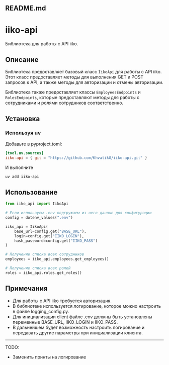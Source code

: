 ## README.md

# iiko-api

Библиотека для работы с API iiko.

## Описание

Библиотека предоставляет базовый класс `IikoApi` для работы с API iiko. 
Этот класс предоставляет методы для выполнения GET и POST запросов к API, 
а также методы для авторизации и отмены авторизации.

Библиотека также предоставляет классы `EmployeesEndpoints` и `RolesEndpoints`, 
которые предоставляют методы для работы с сотрудниками и ролями сотрудников соответственно.

## Установка
### Используя uv
Добавьте в pyproject.toml:
```toml
[tool.uv.sources]
iiko-api = { git = "https://github.com/KhvatikG/iiko-api.git" }
```
И выполните 

```bash
uv add iiko-api
```

## Использование

```python
from iiko_api import IikoApi

# Если используем .env подгружаем из него данные для конфигурации
config = dotenv_values(".env")

iiko_api = IikoApi(
    base_url=config.get("BASE_URL"),
    login=config.get("IIKO_LOGIN"),
    hash_password=config.get("IIKO_PASS")
)

# Получение списка всех сотрудников
employees = iiko_api.employees.get_employees()

# Получение списка всех ролей
roles = iiko_api.roles.get_roles()
```

## Примечания

- Для работы с API iiko требуется авторизация.
- В библиотеке используется логирование, которое можно настроить в файле logging_config.py.
- Для инициализации client файле .env должны быть установлены переменные BASE_URL, IIKO_LOGIN и IIKO_PASS.
- В дальнейшем будет возможность настроить логирование и передавать другие параметры при инициализации клиента.
---
TODO:
- Заменить принты на логирование


